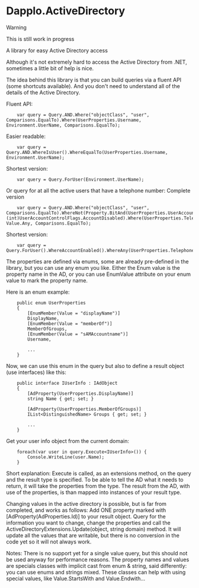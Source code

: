 # Dapplo.ActiveDirectory

> [!WARNING]
> This is still work in progress

A library for easy Active Directory access

Although it's not extremely hard to access the Active Directory from .NET, sometimes a little bit of help is nice.

The idea behind this library is that you can build queries via a fluent API (some shortcuts available).
And you don't need to understand all of the details of the Active Directory.

Fluent API:
```
	var query = Query.AND.Where("objectClass", "user", Comparisons.EqualTo).Where(UserProperties.Username, Environment.UserName, Comparisons.EqualTo);
```
Easier readable:
```
	var query = Query.AND.WhereIsUser().WhereEqualTo(UserProperties.Username, Environment.UserName);
```
Shortest version:
```
	var query = Query.ForUser(Environment.UserName);
```

Or query for at all the active users that have a telephone number:
Complete version
```
	var query = Query.AND.Where("objectClass", "user", Comparisons.EqualTo).WhereNot(Property.BitAnd(UserProperties.UserAccountControl), (int)UserAccountControlFlags.AccountDisabled).Where(UserProperties.TelephoneNumber, Value.Any, Comparisons.EqualTo);
```
Shortest version:
```
	var query = Query.ForUser().WhereAccountEnabled().WhereAny(UserProperties.TelephoneNumber);
```

The properties are defined via enums, some are already pre-defined in the library, but you can use any enum you like.
Either the Enum value is the property name in the AD, or you can use EnumValue attribute on your enum value to mark the property name.

Here is an enum example:
```
	public enum UserProperties
	{
		[EnumMember(Value = "displayName")]
		DisplayName,
		[EnumMember(Value = "memberOf")]
		MemberOfGroups,
		[EnumMember(Value = "sAMAccountname")]
		Username,
		
		...
	}
```

Now, we can use this enum in the query but also to define a result object (use interfaces) like this:
```
	public interface IUserInfo : IAdObject
	{
		[AdProperty(UserProperties.DisplayName)]
		string Name { get; set; }

		[AdProperty(UserProperties.MemberOfGroups)]
		IList<DistinguishedName> Groups { get; set; }
		
		...
	}
```

Get your user info object from the current domain:
```
	foreach(var user in query.Execute<IUserInfo>()) {
		Console.WriteLine(user.Name);
	}
```
Short explanation: Execute is called, as an extensions method, on the query and the result type is specified.
To be able to tell the AD what it needs to return, it will take the properties from the type.
The result from the AD, with use of the properties, is than mapped into instances of your result type.

Changing values in the active directory is possible, but is far from completed, and works as follows:
Add ONE property marked with [AdProperty(AdProperties.Id)] to your result object.
Query for the information you want to change, change the properties and call the ActiveDirectoryExtensions.Update(object, string domain) method.
It will update all the values that are writable, but there is no conversion in the code yet so it will not always work.

Notes:
There is no support yet for a single value query, but this should not be used anyway for performance reasons.
The property names and values are specials classes with implicit cast from enum & string, said differently: you can use enums and strings mixed.
These classes can help with using special values, like Value.StartsWith and Value.Endwith...


